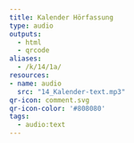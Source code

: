 ```yaml
---
title: Kalender Hörfassung
type: audio
outputs:
  - html
  - qrcode
aliases:
  - /k/14/1a/
resources:
- name: audio
  src: "14_Kalender-text.mp3"
qr-icon: comment.svg
qr-icon-color: '#808080'
tags:
  - audio:text
---
```

